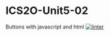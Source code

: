# ICS2O-Unit5-02
Buttons with javascript and html
 [![linter](https://github.com/<Laura-Jin>/<ICS2O-Unit5-02>/workflows/linter/badge.svg)](https://github.com/marketplace/actions/super-linter)
